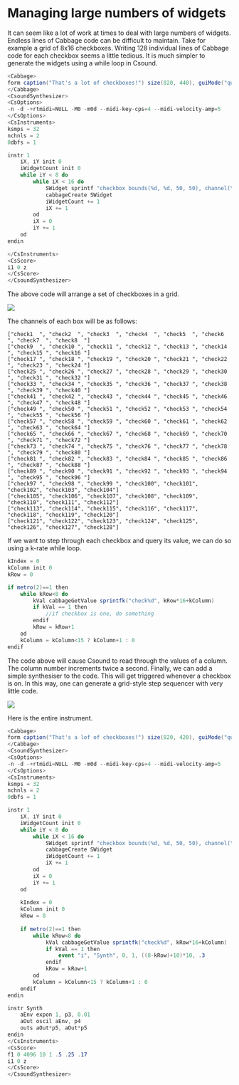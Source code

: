 # Managing large numbers of widgets

It can seem like a lot of work at times to deal with large numbers of widgets. Endless lines of Cabbage code can be difficult to maintain. Take for example a grid of 8x16 checkboxes. Writing 128 individual lines of Cabbage code for each checkbox seems a little tedious. It is much simpler to generate the widgets using a while loop in Csound. 

```csharp
<Cabbage>
form caption("That's a lot of checkboxes!") size(820, 440), guiMode("queue") colour(0, 0, 0), pluginId("def1")
</Cabbage>
<CsoundSynthesizer>
<CsOptions>
-n -d -+rtmidi=NULL -M0 -m0d --midi-key-cps=4 --midi-velocity-amp=5
</CsOptions>
<CsInstruments>
ksmps = 32
nchnls = 2
0dbfs = 1

instr 1
    iX, iY init 0
    iWidgetCount init 0
    while iY < 8 do
        while iX < 16 do
            SWidget sprintf "checkbox bounds(%d, %d, 50, 50), channel(\"check%d\"), colour:1(%d, %d, %d)", 10+iX*50, 10+iY*50, iWidgetCount, rnd(255), rnd(255), rnd(255)
            cabbageCreate SWidget
            iWidgetCount += 1
            iX += 1
        od
        iX = 0
        iY += 1
    od
endin

</CsInstruments>
<CsScore>
i1 0 z
</CsScore>
</CsoundSynthesizer>
```

The above code will arrange a set of checkboxes in a grid. 

![](images/alotofwidgets.png)


The channels of each box will be as follows:

```
["check1  ", "check2  ", "check3  ", "check4  ", "check5  ", "check6  ", "check7  ", "check8  "]    
["check9  ", "check10 ", "check11 ", "check12 ", "check13 ", "check14 ", "check15 ", "check16 "]    
["check17 ", "check18 ", "check19 ", "check20 ", "check21 ", "check22 ", "check23 ", "check24 "]    
["check25 ", "check26 ", "check27 ", "check28 ", "check29 ", "check30 ", "check31 ", "check32 "]    
["check33 ", "check34 ", "check35 ", "check36 ", "check37 ", "check38 ", "check39 ", "check40 "]    
["check41 ", "check42 ", "check43 ", "check44 ", "check45 ", "check46 ", "check47 ", "check48 "]    
["check49 ", "check50 ", "check51 ", "check52 ", "check53 ", "check54 ", "check55 ", "check56 "]    
["check57 ", "check58 ", "check59 ", "check60 ", "check61 ", "check62 ", "check63 ", "check64 "]    
["check65 ", "check66 ", "check67 ", "check68 ", "check69 ", "check70 ", "check71 ", "check72 "]    
["check73 ", "check74 ", "check75 ", "check76 ", "check77 ", "check78 ", "check79 ", "check80 "]    
["check81 ", "check82 ", "check83 ", "check84 ", "check85 ", "check86 ", "check87 ", "check88 "]    
["check89 ", "check90 ", "check91 ", "check92 ", "check93 ", "check94 ", "check95 ", "check96 "]   
["check97 ", "check98 ", "check99 ", "check100", "check101", "check102", "check103", "check104"]
["check105", "check106", "check107", "check108", "check109", "check110", "check111", "check112"]
["check113", "check114", "check115", "check116", "check117", "check118", "check119", "check120"]
["check121", "check122", "check123", "check124", "check125", "check126", "check127", "check128"]
```

If we want to step through each checkbox and query its value, we can do so using a k-rate while loop. 

```csharp
kIndex = 0
kColumn init 0
kRow = 0 

if metro(2)==1 then        
	while kRow<8 do
		kVal cabbageGetValue sprintfk("check%d", kRow*16+kColumn)
		if kVal == 1 then
			//if checkbox is one, do something
		endif  
		kRow = kRow+1            
	od
	kColumn = kColumn<15 ? kColumn+1 : 0		
endif     
```

The code above will cause Csound to read through the values of a column. The column number increments twice a second. Finally, we can add a simple synthesiser to the code. This will get triggered whenever a checkbox is on. In this way, one can generate a grid-style step sequencer with very little code. 

![](images/alotofwidgets2.png)

Here is the entire instrument. 

```csharp
<Cabbage>
form caption("That's a lof of checkboxes!") size(820, 420), guiMode("queue") colour(0, 0, 0), pluginId("def1")
</Cabbage>
<CsoundSynthesizer>
<CsOptions>
-n -d -+rtmidi=NULL -M0 -m0d --midi-key-cps=4 --midi-velocity-amp=5
</CsOptions>
<CsInstruments>
ksmps = 32
nchnls = 2
0dbfs = 1

instr 1
    iX, iY init 0
    iWidgetCount init 0
    while iY < 8 do
        while iX < 16 do
            SWidget sprintf "checkbox bounds(%d, %d, 50, 50), channel(\"check%d\"), colour:1(%d, %d, %d)", 10+iX*50, 10+iY*50, iWidgetCount, rnd(255), rnd(255), rnd(255)
            cabbageCreate SWidget
            iWidgetCount += 1
            iX += 1
        od
        iX = 0
        iY += 1
    od
    
    kIndex = 0
    kColumn init 0
    kRow = 0 
    
    if metro(2)==1 then        
        while kRow<8 do
            kVal cabbageGetValue sprintfk("check%d", kRow*16+kColumn)
            if kVal == 1 then
                event "i", "Synth", 0, 1, ((8-kRow)+10)*10, .3
            endif  
            kRow = kRow+1            
        od
        kColumn = kColumn<15 ? kColumn+1 : 0		
    endif     
endin

instr Synth
    aEnv expon 1, p3, 0.01
    aOut oscil aEnv, p4
    outs aOut*p5, aOut*p5
endin
</CsInstruments>
<CsScore>
f1 0 4096 10 1 .5 .25 .17
i1 0 z
</CsScore>
</CsoundSynthesizer>
```
